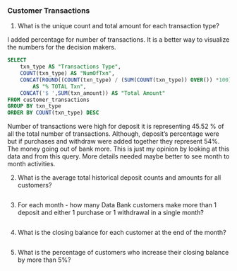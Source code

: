 ### Customer Transactions


1. What is the unique count and total amount for each transaction type?

I added percentage for number of transactions. It is a better way to visualize the numbers for the decision makers. 

```SQL
SELECT 
	txn_type AS "Transactions Type", 
	COUNT(txn_type) AS "NumOfTxn",
	CONCAT(ROUND((COUNT(txn_type) / (SUM(COUNT(txn_type)) OVER()) *100),2),'%') 
		AS "% TOTAL Txn",
	CONCAT('$ ',SUM(txn_amount)) AS "Total Amount"
FROM customer_transactions 
GROUP BY txn_type
ORDER BY COUNT(txn_type) DESC
```
Number of transactions were high for deposit it is representing 45.52 % of all the total number of transactions. Although, deposit’s percentage were but if purchases and withdraw were added together they represent 54%. The money going out of bank more. This is just my opinion by looking at this data and from this query. More details needed maybe better to see month to month activities.

2. What is the average total historical deposit counts and amounts for all customers?

```SQL
```

3. For each month - how many Data Bank customers make more than 1 deposit and either 1 purchase or 1 withdrawal in a single month?

```SQL
```

4. What is the closing balance for each customer at the end of the month?

```SQL
```

5. What is the percentage of customers who increase their closing balance by more than 5%?
```SQL
```
